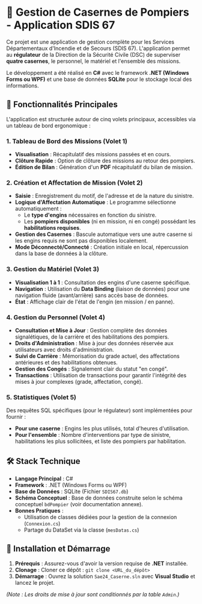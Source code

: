# 🚒 Gestion de Casernes de Pompiers - Application SDIS 67

Ce projet est une application de gestion complète pour les Services Départementaux d'Incendie et de Secours (SDIS 67). L'application permet au **régulateur** de la Direction de la Sécurité Civile (DSC) de superviser **quatre casernes**, le personnel, le matériel et l'ensemble des missions.

Le développement a été réalisé en **C#** avec le framework **.NET (Windows Forms ou WPF)** et une base de données **SQLite** pour le stockage local des informations.

## 🌟 Fonctionnalités Principales

L'application est structurée autour de cinq volets principaux, accessibles via un tableau de bord ergonomique :

### 1. Tableau de Bord des Missions (Volet 1)
* **Visualisation** : Récapitulatif des missions passées et en cours.
* **Clôture Rapide** : Option de clôture des missions au retour des pompiers.
* **Édition de Bilan** : Génération d'un **PDF** récapitulatif du bilan de mission.

### 2. Création et Affectation de Mission (Volet 2)
* **Saisie** : Enregistrement du motif, de l'adresse et de la nature du sinistre.
* **Logique d'Affectation Automatique** : Le programme sélectionne automatiquement :
    * Le **type d'engins** nécessaires en fonction du sinistre.
    * Les **pompiers disponibles** (ni en mission, ni en congé) possédant les **habilitations requises**.
* **Gestion des Casernes** : Bascule automatique vers une autre caserne si les engins requis ne sont pas disponibles localement.
* **Mode Déconnecté/Connecté** : Création initiale en local, répercussion dans la base de données à la clôture.

### 3. Gestion du Matériel (Volet 3)
* **Visualisation 1 à 1** : Consultation des engins d'une caserne spécifique.
* **Navigation** : Utilisation du **Data Binding** (liaison de données) pour une navigation fluide (avant/arrière) sans accès base de données.
* **État** : Affichage clair de l'état de l'engin (en mission / en panne).

### 4. Gestion du Personnel (Volet 4)
* **Consultation et Mise à Jour** : Gestion complète des données signalétiques, de la carrière et des habilitations des pompiers.
* **Droits d'Administration** : Mise à jour des données réservée aux utilisateurs avec droits d'administration.
* **Suivi de Carrière** : Mémorisation du grade actuel, des affectations antérieures et des habilitations obtenues.
* **Gestion des Congés** : Signalement clair du statut "en congé".
* **Transactions** : Utilisation de transactions pour garantir l'intégrité des mises à jour complexes (grade, affectation, congé).

### 5. Statistiques (Volet 5)
Des requêtes SQL spécifiques (pour le régulateur) sont implémentées pour fournir :
* **Pour une caserne** : Engins les plus utilisés, total d'heures d'utilisation.
* **Pour l'ensemble** : Nombre d'interventions par type de sinistre, habilitations les plus sollicitées, et liste des pompiers par habilitation.

## 🛠️ Stack Technique

* **Langage Principal** : C#
* **Framework** : .NET (Windows Forms ou WPF)
* **Base de Données** : SQLite (Fichier `SDIS67.db`)
* **Schéma Conceptuel** : Base de données construite selon le schéma conceptuel `bdPompier` (voir documentation annexe).
* **Bonnes Pratiques** :
  * Utilisation de classes dédiées pour la gestion de la connexion (`Connexion.cs`)
  * Partage du DataSet via la classe (`mesDatas.cs`)

## 🚀 Installation et Démarrage

1.  **Prérequis** : Assurez-vous d'avoir la version requise de **.NET** installée.
2.  **Clonage** : Cloner ce dépôt : `git clone <URL_du_dépôt>`
3.  **Démarrage** : Ouvrez la solution `Sae24_Caserne.sln` avec **Visual Studio** et lancez le projet.

*(Note : Les droits de mise à jour sont conditionnés par la table `Admin`.)*
